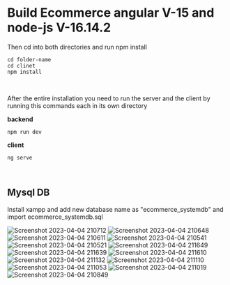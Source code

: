 
# Build Ecommerce angular V-15 and node-js V-16.14.2

Then cd into both directories and run npm install

```
cd folder-name
cd clinet
npm install

```

<br/>

After the entire installation you need to run the server and the client by running this commands each in its own directory

**backend**

```
npm run dev
```

**client**

```
ng serve
```

<br/>

## Mysql DB

Install xampp and add new database name as "ecommerce_systemdb" and import ecommerce_systemdb.sql
<br/>



![Screenshot 2023-04-04 210712](https://user-images.githubusercontent.com/18195950/229897635-4b8049f0-6f5b-4177-977b-5a6c5a50af02.png)
![Screenshot 2023-04-04 210648](https://user-images.githubusercontent.com/18195950/229897641-8572f4e1-0ee8-4af8-bb23-eca3e98bd317.png)
![Screenshot 2023-04-04 210611](https://user-images.githubusercontent.com/18195950/229897645-33ef1336-ff71-47a5-95f8-9d784a50cbd5.png)
![Screenshot 2023-04-04 210541](https://user-images.githubusercontent.com/18195950/229897653-3bb9ba95-bcef-4d91-812c-013708dc5b97.png)
![Screenshot 2023-04-04 210521](https://user-images.githubusercontent.com/18195950/229897661-deec4c49-f05c-4025-9f21-6b3df1e37643.png)
![Screenshot 2023-04-04 211649](https://user-images.githubusercontent.com/18195950/229897697-8feca1c1-b3d9-44ea-8d6a-2af6eed739d9.png)
![Screenshot 2023-04-04 211639](https://user-images.githubusercontent.com/18195950/229897703-63d0e137-9b00-4f8f-9f1f-f8cb6c3ccb21.png)
![Screenshot 2023-04-04 211610](https://user-images.githubusercontent.com/18195950/229897708-07657c07-4121-4b03-9552-3862f5226311.png)
![Screenshot 2023-04-04 211132](https://user-images.githubusercontent.com/18195950/229897712-e8c2d438-e001-4c72-b215-adc22e63e2b7.png)
![Screenshot 2023-04-04 211110](https://user-images.githubusercontent.com/18195950/229897716-cd9e14f8-a970-4f01-9d5e-30d1cd88e22a.png)
![Screenshot 2023-04-04 211053](https://user-images.githubusercontent.com/18195950/229897722-19d60921-029c-4b3d-a303-6f4076d35be4.png)
![Screenshot 2023-04-04 211019](https://user-images.githubusercontent.com/18195950/229897728-b0b01e2a-9dcc-4a58-b6ce-a8762823ec33.png)
![Screenshot 2023-04-04 210849](https://user-images.githubusercontent.com/18195950/229897731-5bdc459c-b17f-45d3-a25b-1552be2a3fa0.png)


